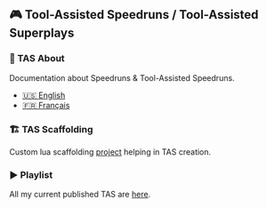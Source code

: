 ## 🎮 Tool-Assisted Speedruns / Tool-Assisted Superplays

### 📖 TAS About

Documentation about Speedruns & Tool-Assisted Speedruns.

- [🇺🇸 English](https://fullmoonissue.github.io/tas-about-en.pdf?last_version=2021-11-04)
- [🇫🇷 Français](https://fullmoonissue.github.io/tas-about-fr.pdf?last_version=2021-11-04)

### 🏗️ TAS Scaffolding

Custom lua scaffolding [project](https://github.com/fullmoonissue/tas-scaffolding) helping in TAS creation.

### ▶️ Playlist

All my current published TAS are [here](https://youtube.com/playlist?list=PLOritzM6b1Y_XC8kF1H1geVW2fAlfaBZA).